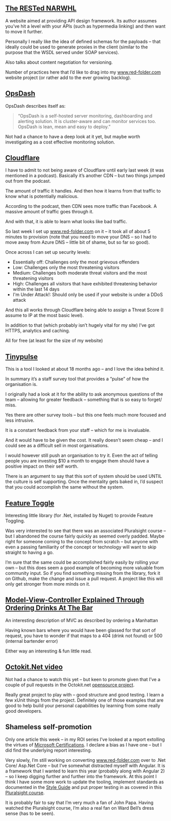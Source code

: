 ## [The RESTed NARWHL](http://www.narwhl.com/)
A website aimed at providing API design framework.  Its author assumes you’ve hit a level with your APIs (such as hypermedia linking) and then want to move it further.

Personally I really like the idea of defined schemas for the payloads – that ideally could be used to generate proxies in the client (similar to the purpose that the WSDL served under SOAP services).

Also talks about content negotiation for versioning.

Number of practices here that I’d like to drag into my www.red-folder.com website project (or rather add to the ever growing backlog).

## [OpsDash](https://www.opsdash.com/)
OpsDash describes itself as:
> “OpsDash is a self-hosted server monitoring, dashboarding and alerting solution. It is cluster-aware and can monitor services too. OpsDash is lean, mean and easy to deploy.”

Not had a chance to have a deep look at it yet, but maybe worth investigating as a cost effective monitoring solution.

## [Cloudflare](http://www.cloudflare.com/)
I have to admit to not being aware of Cloudflare until early last week (it was mentioned in a podcast).
Basically it’s another CDN – but two things jumped out from the podcast.

The amount of traffic it handles.  And then how it learns from that traffic to know what is potentially malicious.

According to the podcast, then CDN sees more traffic than Facebook.  A massive amount of traffic goes through it.

And with that, it is able to learn what looks like bad traffic.

So last week I set up www.red-folder.com on it – it took all of about 5 minutes to provision (note that you need to move your DNS – so I had to move away from Azure DNS – little bit of shame, but so far so good).

Once across I can set up security levels:

* Essentially off: Challenges only the most grievous offenders
* Low: Challenges only the most threatening visitors
* Medium: Challenges both moderate threat visitors and the most threatening visitors
* High: Challenges all visitors that have exhibited threatening behavior within the last 14 days
* I'm Under Attack!: Should only be used if your website is under a DDoS attack

And this all works through Cloudflare being able to assign a Threat Score (I assume to IP at the most basic level).

In addition to that (which probably isn’t hugely vital for my site) I’ve got HTTPS, analytics and caching.

All for free (at least for the size of my website)

## [Tinypulse](https://www.tinypulse.com/)
This is a tool I looked at about 18 months ago – and I love the idea behind it.

In summary it’s a staff survey tool that provides a “pulse” of how the organisation is.

I originally had a look at it for the ability to ask anonymous questions of the team – allowing for greater feedback – something that is so easy to forget/ miss.

Yes there are other survey tools – but this one feels much more focused and less intrusive.

It is a constant feedback from your staff – which for me is invaluable.

And it would have to be given the cost.  It really doesn’t seem cheap – and I could see as a difficult sell in most organisations.

I would however still push an organisation to try it.  Even the act of telling people you are investing $10 a month to engage them should have a positive impact on their self worth.

There is an argument to say that this sort of system should be used UNTIL the culture is self supporting.  Once the mentality gets baked in, I’d suspect that you could accomplish the same without the system.

## [Feature Toggle](https://github.com/jason-roberts/FeatureToggle/)
Interesting little library (for .Net, installed by Nuget) to provide Feature Toggling.

Was very interested to see that there was an associated Pluralsight course – but I abandoned the course fairly quickly as seemed overly padded.  Maybe right for someone coming to the concept from scratch – but anyone with even a passing  familiarity of the concept or technology will want to skip straight to having a go.

I’m sure that the same could be accomplished fairly easily by rolling your own – but this does seem a good example of becoming more valuable from community input.  So if you find something missing from the library, fork it on Github, make the change and issue a pull request.  A project like this will only get stronger from more minds on it.

## [Model-View-Controller Explained Through Ordering Drinks At The Bar](https://medium.freecodecamp.com/model-view-controller-mvc-explained-through-ordering-drinks-at-the-bar-efcba6255053#.ytil1f3mw)
An interesting description of MVC as described by ordering a Manhattan

Having known bars where you would have been glassed for that sort of request, you have to wonder if that maps to a 404 (drink not found) or 500 (internal bartender error)

Either way an interesting &amp; fun little read.

## [Octokit.Net video](https://channel9.msdn.com/events/dotnetConf/2016/A-Lap-Around-OctoKitNET)
Not had a chance to watch this yet – but keen to promote given that I’ve a couple of pull requests in the Octokit.net [opensource project](https://github.com/octokit/octokit.net).

Really great project to play with – good structure and good testing.  I learn a few xUnit things from the project.  Definitely one of those examples that are good to help build your personal capabilities by learning from some really good developers.

## Shameless self-promotion
Only one article this week – in my ROI series I’ve looked at a report extolling the virtues of [Microsoft Certifications](https://www.linkedin.com/pulse/roi-microsoft-certifications-mark-taylor).  I declare a bias as I have one – but I did find the underlying report interesting.

Very slowly, I’m still working on converting www.red-folder.com over to .Net Core/ Asp.Net Core – but I’ve somewhat distracted myself with Angular.  It is a framework that I wanted to learn this year (probably along with Angular 2) – so I keep digging further and further into the framework.  At this point I think I have some more work to update the tooling, implement standards as documented in the [Style Guide](https://github.com/johnpapa/angular-styleguide/tree/master/a1) and put proper testing in as covered in this [Pluralsight course](https://app.pluralsight.com/library/courses/play-by-play-angular-testing-papa-bell/table-of-contents).

It is probably fair to say that I’m very much a fan of John Papa.  Having watched the Pluralsight course, I’m also a real fan on Ward Bell’s dress sense (has to be seen).

